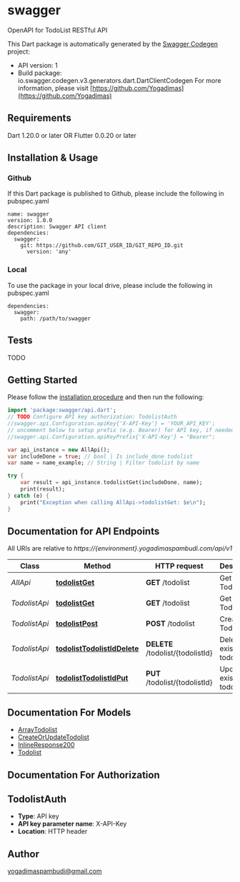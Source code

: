 # swagger
OpenAPI for TodoList RESTful API

This Dart package is automatically generated by the [Swagger Codegen](https://github.com/swagger-api/swagger-codegen) project:

- API version: 1
- Build package: io.swagger.codegen.v3.generators.dart.DartClientCodegen
For more information, please visit [https://github.com/Yogadimas](https://github.com/Yogadimas)

## Requirements

Dart 1.20.0 or later OR Flutter 0.0.20 or later

## Installation & Usage

### Github
If this Dart package is published to Github, please include the following in pubspec.yaml
```
name: swagger
version: 1.0.0
description: Swagger API client
dependencies:
  swagger:
    git: https://github.com/GIT_USER_ID/GIT_REPO_ID.git
      version: 'any'
```

### Local
To use the package in your local drive, please include the following in pubspec.yaml
```
dependencies:
  swagger:
    path: /path/to/swagger
```

## Tests

TODO

## Getting Started

Please follow the [installation procedure](#installation--usage) and then run the following:

```dart
import 'package:swagger/api.dart';
// TODO Configure API key authorization: TodolistAuth
//swagger.api.Configuration.apiKey{'X-API-Key'} = 'YOUR_API_KEY';
// uncomment below to setup prefix (e.g. Bearer) for API key, if needed
//swagger.api.Configuration.apiKeyPrefix{'X-API-Key'} = "Bearer";

var api_instance = new AllApi();
var includeDone = true; // bool | Is include_done todolist
var name = name_example; // String | Filter todolist by name

try {
    var result = api_instance.todolistGet(includeDone, name);
    print(result);
} catch (e) {
    print("Exception when calling AllApi->todolistGet: $e\n");
}
```

## Documentation for API Endpoints

All URIs are relative to *https://{environment}.yogadimaspambudi.com/api/v1*

Class | Method | HTTP request | Description
------------ | ------------- | ------------- | -------------
*AllApi* | [**todolistGet**](docs//AllApi.md#todolistget) | **GET** /todolist | Get All Todolist
*TodolistApi* | [**todolistGet**](docs//TodolistApi.md#todolistget) | **GET** /todolist | Get All Todolist
*TodolistApi* | [**todolistPost**](docs//TodolistApi.md#todolistpost) | **POST** /todolist | Create new Todolist
*TodolistApi* | [**todolistTodolistIdDelete**](docs//TodolistApi.md#todolisttodolistiddelete) | **DELETE** /todolist/{todolistId} | Delete existing todolist
*TodolistApi* | [**todolistTodolistIdPut**](docs//TodolistApi.md#todolisttodolistidput) | **PUT** /todolist/{todolistId} | Update existing todolist

## Documentation For Models

 - [ArrayTodolist](docs//ArrayTodolist.md)
 - [CreateOrUpdateTodolist](docs//CreateOrUpdateTodolist.md)
 - [InlineResponse200](docs//InlineResponse200.md)
 - [Todolist](docs//Todolist.md)

## Documentation For Authorization


## TodolistAuth

- **Type**: API key
- **API key parameter name**: X-API-Key
- **Location**: HTTP header


## Author

yogadimaspambudi@gmail.com
